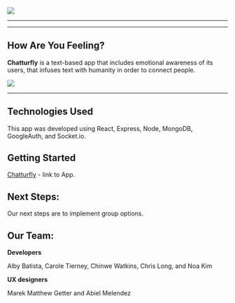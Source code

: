 <img src="https://i.imgur.com/Y9ob86L.png">

---

---

## How Are You Feeling?

**Chatturfly** is a text-based app that includes emotional awareness of its users, that infuses text with humanity in order to connect people.

<img src="https://i.imgur.com/r9ibH8D.png"/>

---
## Technologies Used

This app was developed using React, Express, Node, MongoDB, GoogleAuth, and Socket.io.

## Getting Started

[Chatturfly](https://chatturfly.netlify.app/) - link to App.

## Next Steps:

Our next steps are to implement group options.

## Our Team:

**Developers** 

Alby Batista, Carole Tierney, Chinwe Watkins, Chris Long, and Noa Kim 


**UX designers** 

Marek Matthew Getter and Abiel Melendez

